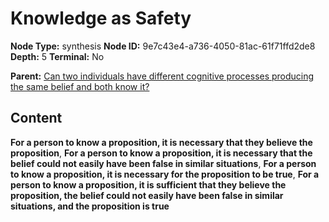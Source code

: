# Knowledge as Safety

**Node Type:** synthesis
**Node ID:** 9e7c43e4-a736-4050-81ac-61f71ffd2de8
**Depth:** 5
**Terminal:** No

**Parent:** [Can two individuals have different cognitive processes producing the same belief and both know it?](can-two-individuals-have-different-cognitive-processes-producing-the-same-belief-and-both-know-it-antithesis-02f6c289-f589-4c82-b965-a08b7e133e16.md)

## Content

**For a person to know a proposition, it is necessary that they believe the proposition**, **For a person to know a proposition, it is necessary that the belief could not easily have been false in similar situations**, **For a person to know a proposition, it is necessary for the proposition to be true**, **For a person to know a proposition, it is sufficient that they believe the proposition, the belief could not easily have been false in similar situations, and the proposition is true**
